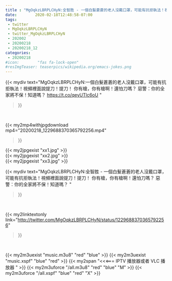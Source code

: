 ```yaml
---
title : "MgOqkzLBRPLCHyN:全智胜 - 一個白髮蒼蒼的老人沒戴口罩​​，可能有抗拒執法！視頻裡面說提刀！提刀！ 你有槍，你有槍啊！還怕刀嗎？ 惡警：你的全家將不保！知道嗎？ "
date:        2020-02-18T12:48:58-07:00
tags:
 - twitter
 - MgOqkzLBRPLCHyN
 - twitter_MgOqkzLBRPLCHyN
 - 202002
 - 20200218
 - 20200218_12
categories:
 - 20200218
#icon:        "fas fa-lock-open"
#resImgTeaser: teaserpics/wikipedia.org/emacs-jokes.png
---
```


{{< mydiv text="MgOqkzLBRPLCHyN:一個白髮蒼蒼的老人沒戴口罩​​，可能有抗拒執法！視頻裡面說提刀！提刀！ 你有槍，你有槍啊！還怕刀嗎？ 惡警：你的全家將不保！知道嗎？ https://t.co/qeyUTlc6oU "
>}}
<br>


{{< my2mp4withjpgdownload mp4="20200218_1229688370365792256.mp4"
>}}

{{< my2jpgexist "xx1.jpg" >}}<br>
{{< my2jpgexist "xx2.jpg" >}}<br>
{{< my2jpgexist "xx3.jpg" >}}<br>



{{< mydiv text="MgOqkzLBRPLCHyN:全智胜 - 一個白髮蒼蒼的老人沒戴口罩​​，可能有抗拒執法！視頻裡面說提刀！提刀！ 你有槍，你有槍啊！還怕刀嗎？ 惡警：你的全家將不保！知道嗎？ "
>}}
<br>

{{< my2linktextonly link="http://twitter.com/MgOqkzLBRPLCHyN/status/1229688370365792256"
>}}


<br>

{{< my2m3uexist "music.m3u8" "red"  "blue" >}} {{< my2m3uexist "music.xspf" "blue" "red"  >}} {{< my2span "<<<=== IPTV 播放器或者 VLC 播放器 " >}} {{< my2m3uforce "/all.m3u8" "red"  "blue" "M" >}} {{< my2m3uforce "/all.xspf" "blue" "red"  "X" >}} 
